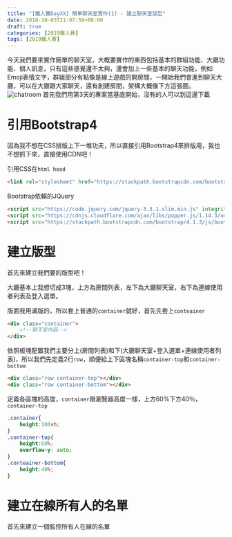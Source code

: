 ```yaml
---
title: "[鐵人賽DayXX] 簡單聊天室實作(1) - 建立聊天室版型"
date: 2018-10-03T21:07:58+08:00
draft: true
categories: [2019鐵人賽]
tags: [2019鐵人賽]
---
```

今天我們要來實作簡單的聊天室，大概要實作的東西包括基本的群組功能、大廳功能、個人訊息，只有這些感覺還不太夠，還會加上一些基本的聊天功能，例如Emoji表情文字，群組部分有點像是線上遊戲的開房間，一開始我們會進到聊天大廳，可以在大廳跟大家聊天，還有創建房間，架構大概像下方這張圖。
![chatroom](chatroom.jpg)
首先我們用第3天的專案當基底開始，沒有的人可以到這邊下載

# 引用Bootstrap4
因為我不想在CSS排版上下一堆功夫，所以直接引用Bootstrap4來排版用，我也不想抓下來，直接使用CDN吧！

引用CSS在`html head`
``` html
<link rel="stylesheet" href="https://stackpath.bootstrapcdn.com/bootstrap/4.1.3/css/bootstrap.min.css" integrity="sha384-MCw98/SFnGE8fJT3GXwEOngsV7Zt27NXFoaoApmYm81iuXoPkFOJwJ8ERdknLPMO" crossorigin="anonymous">
```
Bootstrap依賴的JQuery
```html
<script src="https://code.jquery.com/jquery-3.3.1.slim.min.js" integrity="sha384-q8i/X+965DzO0rT7abK41JStQIAqVgRVzpbzo5smXKp4YfRvH+8abtTE1Pi6jizo" crossorigin="anonymous"></script>
<script src="https://cdnjs.cloudflare.com/ajax/libs/popper.js/1.14.3/umd/popper.min.js" integrity="sha384-ZMP7rVo3mIykV+2+9J3UJ46jBk0WLaUAdn689aCwoqbBJiSnjAK/l8WvCWPIPm49" crossorigin="anonymous"></script>
<script src="https://stackpath.bootstrapcdn.com/bootstrap/4.1.3/js/bootstrap.min.js" integrity="sha384-ChfqqxuZUCnJSK3+MXmPNIyE6ZbWh2IMqE241rYiqJxyMiZ6OW/JmZQ5stwEULTy" crossorigin="anonymous"></script>
```

# 建立版型
首先來建立我們要的版型吧！

大廳基本上我想切成3塊，上方為房間列表，左下為大廳聊天室，右下為連線使用者列表及登入選單。

版面我用滿版的，所以套上普通的`container`就好，首先先套上`conteainer`
``` html
<div class="container">
    <!--聊天室內容-->
</div>
```
依照板塊配置我們主要分上(房間列表)和下(大廳聊天室+登入選單+連線使用者列表)，所以我們先定義2行`row`，順便給上下區塊名稱`container-top`和`container-bottom`
``` html
<div class="row container-top"></div>
<div class="row container-bottom"></div>
```
定義各區塊的高度，`container`跟瀏覽器高度一樣，上方60%下方40％，`container-top`
``` css
.container{
    height:100vh;
}
.container-top{
    height:60%;
    overflow-y: auto;
}
.conteainer-bottom{
    height:40%;
}
```



# 建立在線所有人的名單
首先來建立一個監控所有人在線的名單
